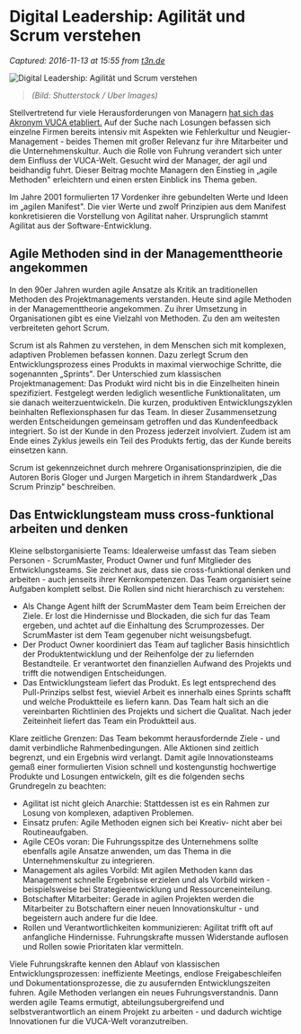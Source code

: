 # Digital Leadership: Agilität und Scrum verstehen

_Captured: 2016-11-13 at 15:55 from [t3n.de](http://t3n.de/news/digital-leadership-765351/)_

![Digital Leadership: Agilität und Scrum verstehen](http://img.t3n.sc/news/wp-content/uploads/2016/11/shutterstock-334043390.jpg?auto=compress%2Cenhance%2Cformat&fit=crop&fm=jpg&h=347&ixlib=php-1.1.0&q=65&w=620&s=8254ac4a8015f85e2bca126e6752c10e)

> _(Bild: Shutterstock / Uber Images)_

Stellvertretend fur viele Herausforderungen von Managern [hat sich das Akronym VUCA etabliert.](http://t3n.de/news/vuca-modell-758598/) Auf der Suche nach Losungen befassen sich einzelne Firmen bereits intensiv mit Aspekten wie Fehlerkultur und Neugier-Management - beides Themen mit großer Relevanz fur ihre Mitarbeiter und die Unternehmenskultur. Auch die Rolle von Fuhrung verandert sich unter dem Einfluss der VUCA-Welt. Gesucht wird der Manager, der agil und beidhandig fuhrt. Dieser Beitrag mochte Managern den Einstieg in „agile Methoden" erleichtern und einen ersten Einblick ins Thema geben.

Im Jahre 2001 formulierten 17 Vordenker ihre gebundelten Werte und Ideen im „agilen Manifest". Die vier Werte und zwolf Prinzipien aus dem Manifest konkretisieren die Vorstellung von Agilitat naher. Ursprunglich stammt Agilitat aus der Software-Entwicklung.

## Agile Methoden sind in der Managementtheorie angekommen

In den 90er Jahren wurden agile Ansatze als Kritik an traditionellen Methoden des Projektmanagements verstanden. Heute sind agile Methoden in der Managementtheorie angekommen. Zu ihrer Umsetzung in Organisationen gibt es eine Vielzahl von Methoden. Zu den am weitesten verbreiteten gehort Scrum.

Scrum ist als Rahmen zu verstehen, in dem Menschen sich mit komplexen, adaptiven Problemen befassen konnen. Dazu zerlegt Scrum den Entwicklungsprozess eines Produkts in maximal vierwochige Schritte, die sogenannten „Sprints". Der Unterschied zum klassischen Projektmanagement: Das Produkt wird nicht bis in die Einzelheiten hinein spezifiziert. Festgelegt werden lediglich wesentliche Funktionalitaten, um sie danach weiterzuentwickeln. Die kurzen, produktiven Entwicklungszyklen beinhalten Reflexionsphasen fur das Team. In dieser Zusammensetzung werden Entscheidungen gemeinsam getroffen und das Kundenfeedback integriert. So ist der Kunde in den Prozess jederzeit involviert. Zudem ist am Ende eines Zyklus jeweils ein Teil des Produkts fertig, das der Kunde bereits einsetzen kann.

Scrum ist gekennzeichnet durch mehrere Organisationsprinzipien, die die Autoren Boris Gloger und Jurgen Margetich in ihrem Standardwerk „Das Scrum Prinzip" beschreiben.

## Das Entwicklungsteam muss cross-funktional arbeiten und denken

Kleine selbstorganisierte Teams: Idealerweise umfasst das Team sieben Personen - ScrumMaster, Product Owner und funf Mitglieder des Entwicklungsteams. Sie zeichnet aus, dass sie cross-funktional denken und arbeiten - auch jenseits ihrer Kernkompetenzen. Das Team organisiert seine Aufgaben komplett selbst. Die Rollen sind nicht hierarchisch zu verstehen:

  * Als Change Agent hilft der ScrumMaster dem Team beim Erreichen der Ziele. Er lost die Hindernisse und Blockaden, die sich fur das Team ergeben, und achtet auf die Einhaltung des Scrumprozesses. Der ScrumMaster ist dem Team gegenuber nicht weisungsbefugt.
  * Der Product Owner koordiniert das Team auf taglicher Basis hinsichtlich der Produktentwicklung und der Reihenfolge der zu liefernden Bestandteile. Er verantwortet den finanziellen Aufwand des Projekts und trifft die notwendigen Entscheidungen.
  * Das Entwicklungsteam liefert das Produkt. Es legt entsprechend des Pull-Prinzips selbst fest, wieviel Arbeit es innerhalb eines Sprints schafft und welche Produktteile es liefern kann. Das Team halt sich an die vereinbarten Richtlinien des Projekts und sichert die Qualitat. Nach jeder Zeiteinheit liefert das Team ein Produktteil aus.

Klare zeitliche Grenzen: Das Team bekommt herausfordernde Ziele - und damit verbindliche Rahmenbedingungen. Alle Aktionen sind zeitlich begrenzt, und ein Ergebnis wird verlangt. Damit agile Innovationsteams gemaß einer formulierten Vision schnell und kostengunstig hochwertige Produkte und Losungen entwickeln, gilt es die folgenden sechs Grundregeln zu beachten:

  * Agilitat ist nicht gleich Anarchie: Stattdessen ist es ein Rahmen zur Losung von komplexen, adaptiven Problemen.
  * Einsatz prufen: Agile Methoden eignen sich bei Kreativ- nicht aber bei Routineaufgaben.
  * Agile CEOs voran: Die Fuhrungsspitze des Unternehmens sollte ebenfalls agile Ansatze anwenden, um das Thema in die Unternehmenskultur zu integrieren.
  * Management als agiles Vorbild: Mit agilen Methoden kann das Management schnelle Ergebnisse erzielen und als Vorbild wirken - beispielsweise bei Strategieentwicklung und Ressourceneinteilung.
  * Botschafter Mitarbeiter: Gerade in agilen Projekten werden die Mitarbeiter zu Botschaftern einer neuen Innovationskultur - und begeistern auch andere fur die Idee.
  * Rollen und Verantwortlichkeiten kommunizieren: Agilitat trifft oft auf anfangliche Hindernisse. Fuhrungskrafte mussen Widerstande auflosen und Rollen sowie Prioritaten klar vermitteln.

Viele Fuhrungskrafte kennen den Ablauf von klassischen Entwicklungsprozessen: ineffiziente Meetings, endlose Freigabeschleifen und Dokumentationsprozesse, die zu ausufernden Entwicklungszeiten fuhren. Agile Methoden verlangen ein neues Fuhrungsverstandnis. Dann werden agile Teams ermutigt, abteilungsubergreifend und selbstverantwortlich an einem Projekt zu arbeiten - und dadurch wichtige Innovationen fur die VUCA-Welt voranzutreiben.
